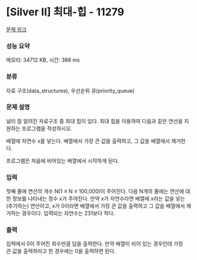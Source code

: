 # [Silver II] 최대-힙 - 11279 

[문제 링크](https://www.acmicpc.net/problem/11279) 

### 성능 요약

메모리: 34712 KB, 시간: 388 ms

### 분류

자료 구조(data_structures), 우선순위 큐(priority_queue)

### 문제 설명

널리 잘 알려진 자료구조 중 최대 힙이 있다. 최대 힙을 이용하여 다음과 같은 연산을 지원하는 프로그램을 작성하시오.


 배열에 자연수 x를 넣는다.
 배열에서 가장 큰 값을 출력하고, 그 값을 배열에서 제거한다. 


프로그램은 처음에 비어있는 배열에서 시작하게 된다.
### 입력 

 첫째 줄에 연산의 개수 N(1 ≤ N ≤ 100,000)이 주어진다. 다음 N개의 줄에는 연산에 대한 정보를 나타내는 정수 x가 주어진다. 만약 x가 자연수라면 배열에 x라는 값을 넣는(추가하는) 연산이고, x가 0이라면 배열에서 가장 큰 값을 출력하고 그 값을 배열에서 제거하는 경우이다. 입력되는 자연수는 231보다 작다.
### 출력 

 입력에서 0이 주어진 회수만큼 답을 출력한다. 만약 배열이 비어 있는 경우인데 가장 큰 값을 출력하라고 한 경우에는 0을 출력하면 된다.


